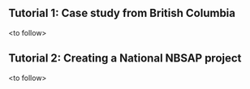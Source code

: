 ## Tutorial 1: Case study from British Columbia
\<to follow\>
## Tutorial 2: Creating a National NBSAP project 
\<to follow\>
